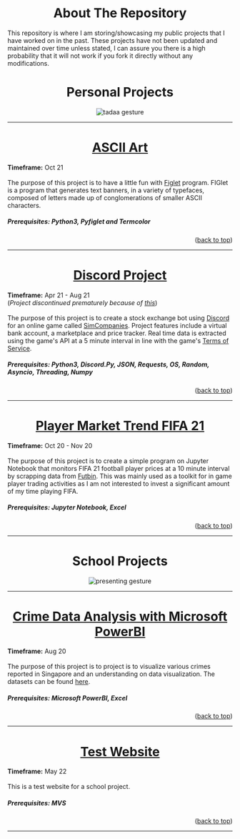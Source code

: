 <div id="top"></div>

<h1 align="center">About The Repository</h1>

This repository is where I am storing/showcasing my public projects that I have worked on in the past. These projects have not been updated and maintained over time unless stated, I can assure you there is a high probability that it will not work if you fork it directly without any modifications.

<h1 align="center">Personal Projects</h1>

<p align="center"><img src=https://c.tenor.com/BPWzsNGDMisAAAAC/tadaaa-surprise.gif alt="tadaa gesture"></img></p>

---------------------------------------

<h1 align="center"><a href=https://github.com/AliffPutra/Box-of-Crayons/tree/main/ASCII%20Art>ASCII Art</h1></a>
<b>Timeframe:</b> Oct 21
<br><br>
The purpose of this project is to have a little fun with <a href=http://www.figlet.org/>Figlet</a> program. FIGlet is a program that generates text banners, in a variety of typefaces, composed of letters made up of conglomerations of smaller ASCII characters.

##### Prerequisites: Python3, Pyfiglet and Termcolor

<p align="right">(<a href="#top">back to top</a>)</p>

---------------------------------------

<h1 align="center"><a href=https://github.com/AliffPutra/Box-of-Crayons/tree/main/Discord-Project>Discord Project</h1></a>
<b>Timeframe:</b> Apr 21 - Aug 21<br>
(<i>Project discontinued prematurely because of <a href=https://gist.github.com/Rapptz/4a2f62751b9600a31a0d3c78100287f1/>this</a></i>)
<br><br>
The purpose of this project is to create a stock exchange bot using <a href=https://discord.com>Discord</a> for an online game called <a href=https://www.simcompanies.com/>SimCompanies</a>. Project features include a virtual bank account, a marketplace and price tracker. Real time data is extracted using the game's API at a 5 minute interval in line with the game's <a href=https://www.simcompanies.com/articles/api>Terms of Service</a>. 

##### Prerequisites: Python3, Discord.Py, JSON, Requests, OS, Random, Asyncio, Threading, Numpy

<p align="right">(<a href="#top">back to top</a>)</p>

---------------------------------------

<h1 align="center"><a href=https://github.com/AliffPutra/Box-of-Crayons/tree/main/FIFA21>Player Market Trend FIFA 21</h1></a>
<b>Timeframe:</b> Oct 20 - Nov 20
<br><br>
The purpose of this project is to create a simple program on Jupyter Notebook that monitors FIFA 21 football player prices at a 10 minute interval by scrapping data from <a href=https://futbin.com)>Futbin</a>. This was mainly used as a toolkit for in game player trading activities as I am not interested to invest a significant amount of my time playing FIFA.

##### Prerequisites: Jupyter Notebook, Excel

<p align="right">(<a href="#top">back to top</a>)</p>

---------------------------------------

<h1 align="center">School Projects</h1>

<p align="center"><img src=https://c.tenor.com/syP1tcGGHRsAAAAM/hand-gesture-presenting.gif) alt="presenting gesture"></img></p>

---------------------------------------

<h1 align="center"><a href=https://github.com/AliffPutra/Box-of-Crayons/tree/main/ASCII%20Art>Crime Data Analysis with Microsoft PowerBI</h1></a>
<b>Timeframe:</b> Aug 20
<br><br>
The purpose of this project is to project is to visualize various crimes reported in Singapore and an understanding on data visualization. The datasets can be found <a href=https://data.gov.sg/dataset/overall-crime-cases-crime-rate?resource_id=124af3cd-08d5-405a-9c83-02f0ad16cb5f>here</a>.

##### Prerequisites: Microsoft PowerBI, Excel

<p align="right">(<a href="#top">back to top</a>)</p>

---------------------------------------

<h1 align="center"><a href=https://github.com/AliffPutra/Box-of-Crayons/tree/main/TestWebsite>Test Website</h1></a>
<b>Timeframe:</b> May 22
<br><br>
This is a test website for a school project</a>.

##### Prerequisites: MVS

<p align="right">(<a href="#top">back to top</a>)</p>

---------------------------------------



